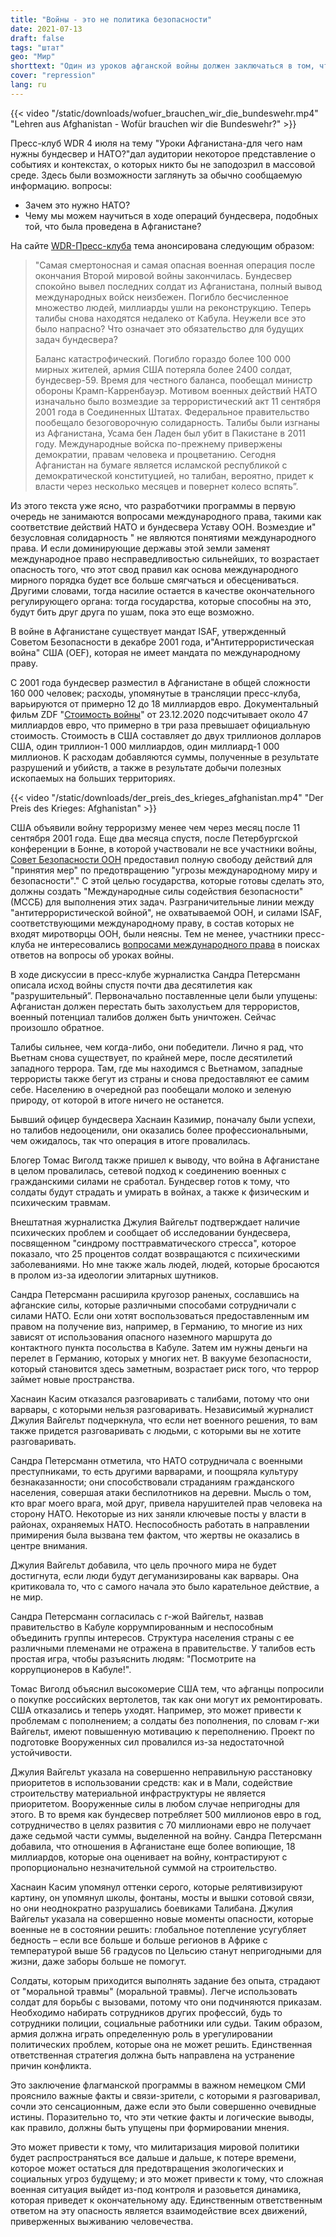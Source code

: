 ```yaml
---
title: "Войны - это не политика безопасности"
date: 2021-07-13
draft: false
tags: "штат"
geo: "Мир"
shorttext: "Один из уроков афганской войны должен заключаться в том, что армии не могут и не должны решать дипломатические или политические проблемы."
cover: "repression"
lang: ru
---
```


{{< video "/static/downloads/wofuer_brauchen_wir_die_bundeswehr.mp4" "Lehren aus Afghanistan - Wofür brauchen wir die Bundeswehr?" >}}

Пресс-клуб WDR 4 июля на тему "Уроки Афганистана-для чего нам нужны бундесвер и НАТО?"дал аудитории некоторое представление о событиях и контекстах, о которых никто бы не заподозрил в массовой среде. Здесь были возможности заглянуть за обычно сообщаемую информацию. вопросы:

- Зачем это нужно НАТО?
- Чему мы можем научиться в ходе операций бундесвера, подобных той, что была проведена в Афганистане?

На сайте [WDR-Пресс-клуба](https://www1.wdr.de/daserste/presseclub/sendungen/afghanistan-einsatz-102.html "Lehren aus Afghanistan - Wofür brauchen wir die Bundeswehr?") тема анонсирована следующим образом:

> "Самая смертоносная и самая опасная военная операция после окончания Второй мировой войны закончилась. Бундесвер спокойно вывел последних солдат из Афганистана, полный вывод международных войск неизбежен. Погибло бесчисленное множество людей, миллиарды ушли на реконструкцию. Теперь талибы снова находятся недалеко от Кабула. Неужели все это было напрасно? Что означает это обязательство для будущих задач бундесвера?
>
> Баланс катастрофический. Погибло гораздо более 100 000 мирных жителей, армия США потеряла более 2400 солдат, бундесвер-59. Время для честного баланса, пообещал министр обороны Крамп-Карренбауэр. Мотивом военных действий НАТО изначально было возмездие за террористический акт 11 сентября 2001 года в Соединенных Штатах. Федеральное правительство пообещало безоговорочную солидарность. Талибы были изгнаны из Афганистана, Усама бен Ладен был убит в Пакистане в 2011 году. Международные войска по-прежнему привержены демократии, правам человека и процветанию. Сегодня Афганистан на бумаге является исламской республикой с демократической конституцией, но талибан, вероятно, придет к власти через несколько месяцев и повернет колесо вспять”.

Из этого текста уже ясно, что разработчики программы в первую очередь не занимаются вопросами международного права, такими как соответствие действий НАТО и бундесвера Уставу ООН. Возмездие и" безусловная солидарность " не являются понятиями международного права. И если доминирующие державы этой земли заменят международное право несправедливостью сильнейших, то возрастает опасность того, что этот свод правил как основа международного мирного порядка будет все больше смягчаться и обесцениваться. Другими словами, тогда насилие остается в качестве окончательного регулирующего органа: тогда государства, которые способны на это, будут бить друг друга по ушам, пока это еще возможно.

В войне в Афганистане существует мандат ISAF, утвержденный Советом Безопасности в декабре 2001 года, и"Антитеррористическая война" США (OEF), которая не имеет мандата по международному праву.

С 2001 года бундесвер разместил в Афганистане в общей сложности 160 000 человек; расходы, упомянутые в трансляции пресс-клуба, варьируются от примерно 12 до 18 миллиардов евро. Документальный фильм ZDF "[Стоимость войны](https://www.zdf.de/dokumentation/zdfinfo-doku/der-preis-des-krieges--afghanistan-100.html "Der Preis des Krieges: Afghanistan")" от 23.12.2020 подсчитывает около 47 миллиардов евро, что примерно в три раза превышает официальную стоимость. Стоимость в США составляет до двух триллионов долларов США, один триллион-1 000 миллиардов, один миллиард-1 000 миллионов. К расходам добавляются суммы, полученные в результате разрушений и убийств, а также в результате добычи полезных ископаемых на больших территориях.

{{< video "/static/downloads/der_preis_des_krieges_afghanistan.mp4" "Der Preis des Krieges: Afghanistan" >}}

США объявили войну терроризму менее чем через месяц после 11 сентября 2001 года. Еще два месяца спустя, после Петербургской конференции в Бонне, в которой участвовали не все участники войны, [Совет Безопасности ООН](http://www.ag-friedensforschung.de/themen/Voelkerrecht/isaf.html "Die Uno als Subunternehmer") предоставил полную свободу действий для "принятия мер" по предотвращению "угрозы международному миру и безопасности"." С этой целью государства, которые готовы сделать это, должны создать "Международные силы содействия безопасности" (МССБ) для выполнения этих задач. Разграничительные линии между "антитеррористической войной", не охватываемой ООН, и силами ISAF, соответствующими международному праву, в состав которых не входят миротворцы ООН, были неясны. Тем не менее, участники пресс-клуба не интересовались [вопросами международного права](https://www.deutschlandfunk.de/unterstuetzt-die-bundeswehr-enduring-freedom.799.de.html?dram:article_id=120376 "Unterstützt die Bundeswehr Enduring Freedom?") в поисках ответов на вопросы об уроках войны.

В ходе дискуссии в пресс-клубе журналистка Сандра Петерсманн описала исход войны спустя почти два десятилетия как "разрушительный”. Первоначально поставленные цели были упущены: Афганистан должен перестать быть захолустьем для террористов, военный потенциал талибов должен быть уничтожен. Сейчас произошло обратное.

Талибы сильнее, чем когда-либо, они победители. Лично я рад, что Вьетнам снова существует, по крайней мере, после десятилетий западного террора. Там, где мы находимся с Вьетнамом, западные террористы также бегут из страны и снова предоставляют ее самим себе. Населению в очередной раз пообещали молоко и зеленую природу, от которой в итоге ничего не останется.

Бывший офицер бундесвера Хаснаин Казимир, поначалу были успехи, но талибов недооценили, они оказались более профессиональными, чем ожидалось, так что операция в итоге провалилась.

Блогер Томас Виголд также пришел к выводу, что война в Афганистане в целом провалилась, сетевой подход к соединению военных с гражданскими силами не сработал. Бундесвер готов к тому, что солдаты будут страдать и умирать в войнах, а также к физическим и психическим травмам.

Внештатная журналистка Джулия Вайгельт подтверждает наличие психических проблем и сообщает об исследовании бундесвера, посвященном "синдрому посттравматического стресса", которое показало, что 25 процентов солдат возвращаются с психическими заболеваниями. Но мне также жаль людей, людей, которые бросаются в пролом из-за идеологии элитарных шутников.

Сандра Петерсманн расширила кругозор раненых, сославшись на афганские силы, которые различными способами сотрудничали с силами НАТО. Если они хотят воспользоваться предоставленным им правом на получение виз, например, в Германию, то многие из них зависят от использования опасного наземного маршрута до контактного пункта посольства в Кабуле. Затем им нужны деньги на перелет в Германию, которых у многих нет. В вакууме безопасности, который становится здесь заметным, возрастает риск того, что террор займет новые пространства.

Хаснаин Касим отказался разговаривать с талибами, потому что они варвары, с которыми нельзя разговаривать. Независимый журналист Джулия Вайгельт подчеркнула, что если нет военного решения, то вам также придется разговаривать с людьми, с которыми вы не хотите разговаривать.

Сандра Петерсманн отметила, что НАТО сотрудничала с военными преступниками, то есть другими варварами, и поощряла культуру безнаказанности; они способствовали страданиям гражданского населения, совершая атаки беспилотников на деревни. Мысль о том, кто враг моего врага, мой друг, привела нарушителей прав человека на сторону НАТО. Некоторые из них заняли ключевые посты у власти в районах, охраняемых НАТО. Неспособность работать в направлении примирения была вызвана тем фактом, что жертвы не оказались в центре внимания.

Джулия Вайгельт добавила, что цель прочного мира не будет достигнута, если люди будут дегуманизированы как варвары. Она критиковала то, что с самого начала это было карательное действие, а не мир.

Сандра Петерсманн согласилась с г-жой Вайгельт, назвав правительство в Кабуле коррумпированным и неспособным объединить группы интересов. Структура населения страны с ее различными племенами не отражена в правительстве. У талибов есть простая игра, чтобы разъяснить людям: "Посмотрите на коррупционеров в Кабуле!".

Томас Виголд объяснил высокомерие США тем, что афганцы попросили о покупке российских вертолетов, так как они могут их ремонтировать. США отказались и теперь уходят. Например, это может привести к проблемам с пополнением; а солдаты без пополнения, по словам г-жи Вайгельт, имеют повышенную мотивацию к переполнению. Проект по подготовке Вооруженных сил провалился из-за недостаточной устойчивости.

Джулия Вайгельт указала на совершенно неправильную расстановку приоритетов в использовании средств: как и в Мали, содействие строительству материальной инфраструктуры не является приоритетом. Вооруженные силы в любом случае непригодны для этого. В то время как бундесвер потребляет 500 миллионов евро в год, сотрудничество в целях развития с 70 миллионами евро не получает даже седьмой части суммы, выделенной на войну. Сандра Петерсманн добавила, что отношения в Афганистане еще более вопиющие, 18 миллиардов, которые она оценивает на войну, контрастируют с пропорционально незначительной суммой на строительство.

Хаснаин Касим упомянул оттенки серого, которые релятивизируют картину, он упомянул школы, фонтаны, мосты и вышки сотовой связи, но они неоднократно разрушались боевиками Талибана. Джулия Вайгельт указала на совершенно новые моменты опасности, которые военные не в состоянии решить: глобальное потепление усугубляет бедность – если все больше и больше регионов в Африке с температурой выше 56 градусов по Цельсию станут непригодными для жизни, даже заборы больше не помогут.

Солдаты, которым приходится выполнять задание без опыта, страдают от "моральной травмы" (моральной травмы). Легче использовать солдат для борьбы с вызовами, потому что они подчиняются приказам. Необходимо набирать сотрудников других профессий, будь то сотрудники полиции, социальные работники или судьи. Таким образом, армия должна играть определенную роль в урегулировании политических проблем, которые она не может решить. Единственная ответственная стратегия должна быть направлена на устранение причин конфликта.

Это заключение флагманской программы в важном немецком СМИ прояснило важные факты и связи-зрители, с которыми я разговаривал, сочли это сенсационным, даже если это были совершенно очевидные истины. Поразительно то, что эти четкие факты и логические выводы, как правило, должны быть упущены при формировании мнения.

Это может привести к тому, что милитаризация мировой политики будет распространяться все дальше и дальше, к потере времени, которое может остаться для предотвращения экологических и социальных угроз будущему; и это может привести к тому, что сложная военная ситуация выйдет из-под контроля и разовьется динамика, которая приведет к окончательному аду. Единственным ответственным ответом на эту опасность является взаимодействие всех движений, приверженных выживанию человечества.
